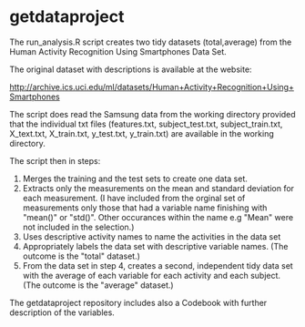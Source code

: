 # getdataproject

The run_analysis.R script creates two tidy datasets (total,average) from the Human Activity Recognition Using Smartphones Data Set.

The original dataset with descriptions is available at the website:

http://archive.ics.uci.edu/ml/datasets/Human+Activity+Recognition+Using+Smartphones 

The script does read the Samsung data from the working directory provided that the individual txt files (features.txt, subject_test.txt, subject_train.txt, X_text.txt, X_train.txt, y_test.txt, y_train.txt) are available in the working directory.

The script then in steps:

1. Merges the training and the test sets to create one data set.
2. Extracts only the measurements on the mean and standard deviation for each measurement. (I have included from the orginal set of measurements only those that had a variable name finishing with "mean()" or "std()". Other occurances within the name e.g "Mean" were not included in the selection.)
3. Uses descriptive activity names to name the activities in the data set
4. Appropriately labels the data set with descriptive variable names. (The outcome is the "total" dataset.)
5. From the data set in step 4, creates a second, independent tidy data set with the average of each variable for each activity and each subject. (The outcome is the "average" dataset.)

The getdataproject repository includes also a Codebook with further description of the variables. 
